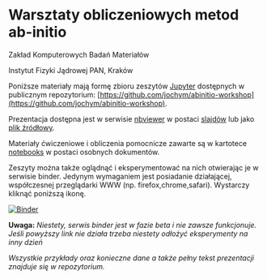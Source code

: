 # Warsztaty obliczeniowych metod ab-initio

Zakład Komputerowych Badań Materiałów

Instytut Fizyki Jądrowej PAN, Kraków

Poniższe materiały mają formę zbioru zeszytów [Jupyter](https://jupyter.org/) dostępnych w publicznym repozytorium:
[https://github.com/jochym/abinitio-workshop](https://github.com/jochym/abinitio-workshop). 

Prezentacja dostępna jest w serwisie [nbviewer](https://nbviewer.ipython.org/) w postaci [slajdów](https://nbviewer.ipython.org/format/slides/github/jochym/abinitio-workshop/blob/master/notebooks/Prezentacja.ipynb)  lub jako [plik źródłowy](https://nbviewer.ipython.org/github/jochym/abinitio-workshop/blob/master/notebooks/Prezentacja.ipynb). 

Materiały ćwiczeniowe i obliczenia pomocnicze zawarte są w kartotece [notebooks](https://nbviewer.ipython.org/github/jochym/abinitio-workshop/tree/master/notebooks/) w postaci osobnych dokumentów. 

Zeszyty można także oglądnąć i eksperymentować na nich otwierając je w serwisie binder. Jedynym wymaganiem jest posiadanie działającej, współczesnej przeglądarki WWW (np. firefox,chrome,safari). Wystarczy kliknąć poniższą ikonę.

[![Binder](http://mybinder.org/badge.svg)](http://mybinder.org/repo/jochym/abinitio-workshop) 

**Uwaga:** *Niestety, serwis binder jest w fazie beta i nie zawsze funkcjonuje. Jeśli powyższy link nie działa trzeba niestety odłożyć eksperymenty na inny dzień*

*Wszystkie przykłady oraz konieczne dane a także pełny tekst prezentacji znajduje się w repozytorium.*

 
 

